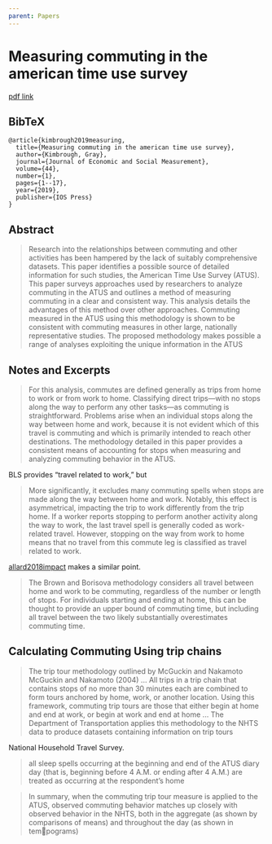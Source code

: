 ```yaml
---
parent: Papers
---
```


# Measuring commuting in the american time use survey

[pdf link](https://mpra.ub.uni-muenchen.de/93239/2/MPRA_paper_93239.pdf)

## BibTeX
```
@article{kimbrough2019measuring,
  title={Measuring commuting in the american time use survey},
  author={Kimbrough, Gray},
  journal={Journal of Economic and Social Measurement},
  volume={44},
  number={1},
  pages={1--17},
  year={2019},
  publisher={IOS Press}
}
```

## Abstract

> Research into the relationships between commuting and other activities has been
hampered by the lack of suitably comprehensive datasets. This paper identifies a possible source of detailed information for such studies, the American Time Use Survey
(ATUS). This paper surveys approaches used by researchers to analyze commuting in
the ATUS and outlines a method of measuring commuting in a clear and consistent
way. This analysis details the advantages of this method over other approaches. Commuting measured in the ATUS using this methodology is shown to be consistent with
commuting measures in other large, nationally representative studies. The proposed
methodology makes possible a range of analyses exploiting the unique information in
the ATUS


## Notes and Excerpts

> For this analysis, commutes are defined generally as trips from home to work or from
work to home. Classifying direct trips—with no stops along the way to perform any other
tasks—as commuting is straightforward. Problems arise when an individual stops along
the way between home and work, because it is not evident which of this travel is commuting and which is primarily intended to reach other destinations. The methodology detailed in this paper provides a consistent means of accounting for stops when measuring
and analyzing commuting behavior in the ATUS.

BLS provides “travel related to work,”
but 

> More significantly, it excludes many commuting spells when stops are made
along the way between home and work. Notably, this effect is asymmetrical, impacting
the trip to work differently from the trip home. If a worker reports stopping to perform
another activity along the way to work, the last travel spell is generally coded as work-related travel. However, stopping on the way from work to home means that no travel
from this commute leg is classified as travel related to work.

[allard2018impact](https://www.bls.gov/opub/mlr/2018/article/what-is-the-impact-of-recoding-travel-activities-in-the-american-time-use-survey.htm)
makes a similar point.

> The Brown and Borisova methodology considers all travel between home and work to be commuting, regardless of the number or length of stops. For
individuals starting and ending at home, this can be thought to provide an upper bound
of commuting time, but including all travel between the two likely substantially overestimates commuting time.

## Calculating Commuting Using trip chains


> The trip tour methodology outlined by McGuckin and Nakamoto McGuckin and Nakamoto
(2004) ... All trips in a trip chain that contains stops of no more than 30 minutes each are combined to form tours anchored by home, work, or another location. Using this framework,
commuting trip tours are those that either begin at home and end at work, or begin at
work and end at home ... The Department of Transportation applies this methodology to the NHTS data to
produce datasets containing information on trip tours


National Household Travel Survey.

> all sleep spells occurring at the beginning and end of the ATUS diary day
(that is, beginning before 4 A.M. or ending after 4 A.M.) are treated as occurring at the
respondent’s home

> In summary, when the commuting trip tour measure is applied to the ATUS, observed
commuting behavior matches up closely with observed behavior in the NHTS, both in the
aggregate (as shown by comparisons of means) and throughout the day (as shown in tempograms)